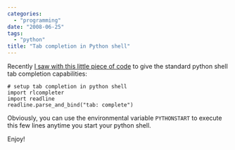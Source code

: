 ```yaml
---
categories:
  - "programming"
date: "2008-06-25"
tags:
  - "python"
title: "Tab completion in Python shell"
---
```


Recently [I saw with this little piece of code][1] to give the standard python shell tab completion capabilities:

    # setup tab completion in python shell
    import rlcompleter
    import readline
    readline.parse_and_bind("tab: complete")

Obviously, you can use the environmental variable `PYTHONSTART` to execute this few lines anytime you start your python shell.

Enjoy!

   [1]: http://groups.google.com/group/comp.lang.python/browse_thread/thread/b1f19db3f69cd8ce#
